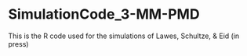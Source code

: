 # SimulationCode_3-MM-PMD

This is the R code used for the simulations of Lawes, Schultze, & Eid (in press)
